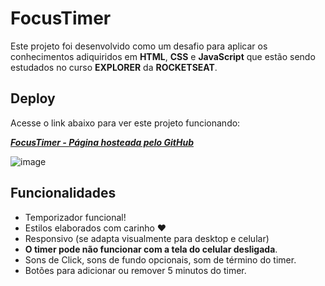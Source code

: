 
# FocusTimer

Este projeto foi desenvolvido como um desafio para aplicar os conhecimentos adiquiridos em **HTML**, **CSS** e **JavaScript** que estão sendo estudados no curso **EXPLORER** da **ROCKETSEAT**.


## Deploy

Acesse o link abaixo para ver este projeto funcionando: 

[**_FocusTimer - Página hosteada pelo GitHub_**](https://joaoluiss.github.io/focus-timer/)



![image](https://user-images.githubusercontent.com/46846839/194716338-bbf3be5d-c050-406b-a665-e2b14cdc0643.png)




## Funcionalidades

- Temporizador funcional!
- Estilos elaborados com carinho ❤
- Responsivo (se adapta visualmente para desktop e celular)
- **O timer pode não funcionar com a tela do celular desligada**.
- Sons de Click, sons de fundo opcionais, som de término do timer.
- Botões para adicionar ou remover 5 minutos do timer.

